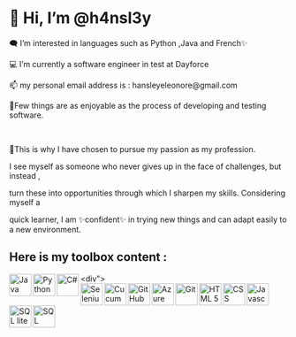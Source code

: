 <h1>👋 Hi, I’m @h4nsl3y</h1>
<p>🗨️ I’m interested in languages such as Python ,Java and French✨</p> 
<p>💻 I’m currently a software engineer in test at Dayforce</p> 
<p>📫 my personal email address is : hansleyeleonore@gmail.com</p> 

<p>👀Few things are as enjoyable as the process of developing and testing software.</p>
<br>
<p>🌱This is why I have chosen to pursue my passion as my profession.</p>

<p>I see myself as someone who never gives up in the face of challenges, but instead ,</p>
<p>turn these into opportunities through which I sharpen my skills. Considering myself a </p>
<p>quick learner, I am ✨confident✨ in trying new things and can adapt easily to a new environment.</p>




<!---
h4nsl3y/h4nsl3y is a ✨ special ✨ repository because its `README.md` (this file) appears on your GitHub profile.
You can click the Preview link to take a look at your changes.
--->

<h2>Here is my toolbox content : </h2>

<div">
          <img align="left" alt="Java" width="40px" style="padding-right:10px text-align:center" src="https://cdn.jsdelivr.net/gh/devicons/devicon@latest/icons/java/java-original-wordmark.svg">
          <img align="left" alt="Python" width="40px" style="padding-right:10px text-align:center" src="https://cdn.jsdelivr.net/gh/devicons/devicon@latest/icons/python/python-original.svg" />
          <img align="left" alt="C#" width="40px" style="padding-right:10px text-align:center" src="https://cdn.jsdelivr.net/gh/devicons/devicon@latest/icons/csharp/csharp-original.svg" />      
          <img align="left" alt="Selenium" width="40px" style="padding-right:10px text-align:center" src="https://cdn.jsdelivr.net/gh/devicons/devicon@latest/icons/selenium/selenium-original.svg" />
          <img align="left" alt="Cucumber" width="40px" style="padding-right:10px text-align:center" src="https://cdn.jsdelivr.net/gh/devicons/devicon@latest/icons/cucumber/cucumber-plain.svg" />
          <img align="left" alt="GitHub" width="40px" style="padding-right:10px text-align:center" src="https://cdn.jsdelivr.net/gh/devicons/devicon@latest/icons/github/github-original.svg" />
          <img align="left" alt="Azure DevOps" width="40px" style="padding-right:10px text-align:center" src="https://cdn.jsdelivr.net/gh/devicons/devicon@latest/icons/azuredevops/azuredevops-original.svg" />
          <img align="left" alt="Git" width="40px" style="padding-right:10px text-align:center" src="https://cdn.jsdelivr.net/gh/devicons/devicon@latest/icons/git/git-original.svg" />
          <img align="left" alt="HTML 5" width="40px" style="padding-right:10px text-align:center" src="https://cdn.jsdelivr.net/gh/devicons/devicon@latest/icons/html5/html5-original-wordmark.svg" />
          <img align="left" alt="CSS" width="40px" style="padding-right:10px text-align:center" src="https://cdn.jsdelivr.net/gh/devicons/devicon@latest/icons/css3/css3-original.svg" />
          <img align="left" alt="Javascript" width="40px" style="padding-right:10px text-align:center" src="https://cdn.jsdelivr.net/gh/devicons/devicon@latest/icons/javascript/javascript-plain.svg" />        
          <img alig="left" alt="SQL" width="40px" style="padding-right:10px text-align:center" src="https://cdn.jsdelivr.net/gh/devicons/devicon@latest/icons/mysql/mysql-original.svg" />
          <img align="left" alt="SQL lite" width="40px" style="padding-right:10px text-align:center" src="https://cdn.jsdelivr.net/gh/devicons/devicon@latest/icons/sqlite/sqlite-original.svg" />
</div>
          

        
          
